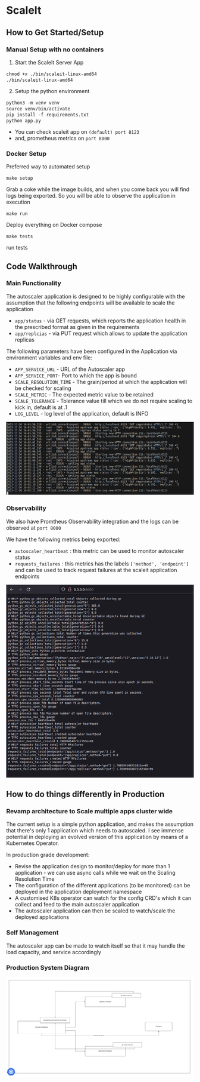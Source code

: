 # ScaleIt

## How to Get Started/Setup

### Manual Setup with no containers

1. Start the ScaleIt Server App

```
chmod +x ./bin/scaleit-linux-amd64
./bin/scaleit-linux-amd64
```

2. Setup the python environment

```
python3 -m venv venv
source venv/bin/activate
pip install -f requirements.txt
python app.py
```

- You can check scaleit app on `(default) port 8123`
- and, prometheus metrics on `port 8000`

### Docker Setup

Preferred way to automated setup

```
make setup
```
Grab a coke while the image builds, and when you come back you will find logs being exported. So you will be able to observe the application in execution

```
make run
```
Deploy everything on Docker compose

```
make tests
```
run tests

## Code Walkthrough

### Main Functionality

The autoscaler application is designed to be highly configurable with the assumption that the following endpoints will be available to scale the application

- `app/status` - via GET requests, which reports the application health in the prescribed format as given in the requirements
- `app/replcias` - via PUT request which allows to update the application replicas

The following parameters have been configured in the Application via environment variables and env file:

-  `APP_SERVICE_URL` - URL of the Autoscaler app
-  `APP_SERVICE_PORT`- Port to which the app is bound
-  `SCALE_RESOLUTION_TIME` - The grain/period at which the application will be checked for scaling
-  `SCALE_METRIC` - The expected metric value to be retained
-  `SCALE_TOLERANCE` - Tolerance value till which we do not require scaling to kick in, default is at .1
-  `LOG_LEVEL` - log level of the application, default is INFO

![App Logs](media/app_logs.png "App Logs")

### Observability

We also have Promtheus Observability integration and the logs can be observed at `port 8000`

We have the following metrics being exported:

- `autoscaler_heartbeat` : this metric can be used to monitor autoscaler status
- `requests_failures` : this metrics has the labels `['method', 'endpoint']` and can be used to track request failures at the scaleit application endpoints

![prometheus metrics](media/prometheus_metrics.png "prometheus metrics")

## How to do things differently in Production

### Revamp architecture to Scale multiple apps cluster wide
The current setup is a simple python application, and makes the assumption that there's only 1 application which needs to autoscaled. I see immense potential in deploying an evolved version of this application by means of a Kubernetes Operator.

In production grade development:
- Revise the application design to monitor/deploy for more than 1 application - we can use async calls while we wait on the Scaling Resolution Time
- The configuration of the different applications (to be monitored) can be deployed in the application deployment namespace
- A customised K8s operator can watch for the config CRD's which it can collect and feed to the main autoscaler application
- The autoscaler application can then be scaled to watch/scale the deployed applications

### Self Management
The autoscaler app can be made to watch itself so that it may handle the load capacity, and service accordingly

### Production System Diagram

![Production Diagram](media/autoscaler.png "Production Diagram")